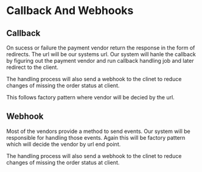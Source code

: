 # Callback And Webhooks

## Callback
On sucess or failure the payment vendor return the response in the form of redirects. The url will be our systems url. Our system will hanle the callback by figuring out the payment vendor and run callback handling job and later redirect to the client. 

The handling process will also send a webhook to the clinet to reduce changes of missing the order status at client.

This follows factory pattern where vendor will be decied by the url.

## Webhook

Most of the vendors provide a method to send events. Our system will be responsible for handling those events. Again this will be factory pattern which will decide the vendor by url end point.

The handling process will also send a webhook to the clinet to reduce changes of missing the order status at client.